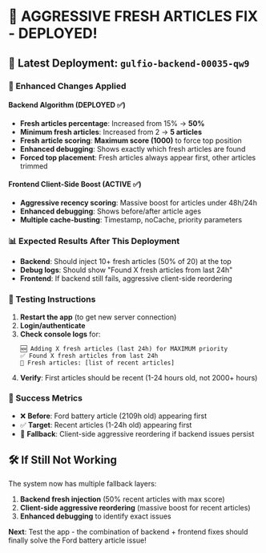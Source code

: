 # 🚀 AGGRESSIVE FRESH ARTICLES FIX - DEPLOYED!

## 🎯 Latest Deployment: `gulfio-backend-00035-qw9`

### 🔧 Enhanced Changes Applied

#### Backend Algorithm (DEPLOYED ✅)
- **Fresh articles percentage**: Increased from 15% → **50%**
- **Minimum fresh articles**: Increased from 2 → **5 articles**
- **Fresh article scoring**: **Maximum score (1000)** to force top position
- **Enhanced debugging**: Shows exactly which fresh articles are found
- **Forced top placement**: Fresh articles always appear first, other articles trimmed

#### Frontend Client-Side Boost (ACTIVE ✅)
- **Aggressive recency scoring**: Massive boost for articles under 48h/24h
- **Enhanced debugging**: Shows before/after article ages
- **Multiple cache-busting**: Timestamp, noCache, priority parameters

### 📊 Expected Results After This Deployment
- **Backend**: Should inject 10+ fresh articles (50% of 20) at the top
- **Debug logs**: Should show "Found X fresh articles from last 24h"
- **Frontend**: If backend still fails, aggressive client-side reordering

### 🧪 Testing Instructions
1. **Restart the app** (to get new server connection)
2. **Login/authenticate** 
3. **Check console logs** for:
   ```
   🆕 Adding X fresh articles (last 24h) for MAXIMUM priority
   ✅ Found X fresh articles from last 24h
   📰 Fresh articles: [list of recent articles]
   ```
4. **Verify**: First articles should be recent (1-24 hours old, not 2000+ hours)

### 🎯 Success Metrics
- ❌ **Before**: Ford battery article (2109h old) appearing first
- ✅ **Target**: Recent articles (1-24h old) appearing first
- 🔄 **Fallback**: Client-side aggressive reordering if backend issues persist

## 🛠️ If Still Not Working
The system now has multiple fallback layers:
1. **Backend fresh injection** (50% recent articles with max score)
2. **Client-side aggressive reordering** (massive boost for recent articles)
3. **Enhanced debugging** to identify exact issues

**Next**: Test the app - the combination of backend + frontend fixes should finally solve the Ford battery article issue!
